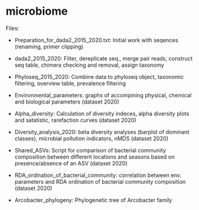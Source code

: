 # microbiome

Files:
- Preparation_for_dada2_2015_2020.txt: Initial work with seqences (renaming, primer clipping)
- dada2_2015_2020: Filter, dereplicate seq., merge pair reads, construct seq table, chimera checking and removal, assign taxonomy
- Phyloseq_2015_2020: Combine data to phyloseq object, taxonomic filtering, overview table, prevalence filtering
- Environmental_parameters: graphs of accompining physical, chemical and biological parameters (dataset 2020)
- Alpha_diversity: Calculation of diversity indeces, alpha diversity plots and satatistic, rarefaction curves (dataset 2020)
- Diversity_analysis_2020: beta diversity analyses (barplot of dominant classes), microbial pollution indicators, nMDS (dataset 2020)
- Shared_ASVs: Script for comparison of bacterial community composition between different locations and seasons based on presence/absence of an ASV (dataset 2020)
- RDA_ordination_of_bacterial_community: correlation between env. parameters and RDA ordination of bacterial community composition (dataset 2020)

- Arcobacter_phylogeny: Phylogenetic tree of Arcobacter family
